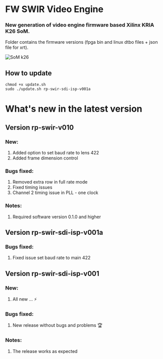 # FW SWIR Video Engine
### New generation of video engine firmware based Xilinx KRIA K26 SoM.
Folder contains the firmware versions (fpga bin and linux dtbo files + json file for xrt).

![](https://www.xilinx.com/content/xilinx/en/products/som/kria/_jcr_content/root/parsystop/xilinxflexibleslab_c_113513440/xilinxflexibleslab-parsys/xilinxcolumns_2046427055/childParsys-1/xilinximage_copy.img.png/1694739643280.png "SoM k26")

## How to update

```
chmod +x update.sh 
sudo ./update.sh rp-swir-sdi-isp-v001a
```

# What's new in the latest version
## Version rp-swir-v010
### New:
1. Added option to set baud rate to lens 422
2. Added frame dimension control
### Bugs fixed:
1. Removed extra row in full rate mode
2. Fixed timing issues 
3. Channel 2 timing issue in PLL - one clock
### Notes:
1. Required software version 0.1.0 and higher 


## Version rp-swir-sdi-isp-v001a
### Bugs fixed:
1. Fixed issue set baud rate to main 422


## Version rp-swir-sdi-isp-v001
### New:
1. All new ... ⚡
### Bugs fixed:
1. New release without bugs and problems 🏆
### Notes:
1. The release works as expected
